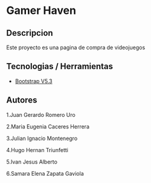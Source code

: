 # Gamer Haven

## Descripcion

Este proyecto es una pagina de compra de videojuegos

## Tecnologias / Herramientas
- [Bootstrap V5.3](https://getbootstrap.com/)


## Autores

1.Juan Gerardo Romero Uro

2.Maria Eugenia Caceres Herrera

3.Julian Ignacio Montenegro

4.Hugo Hernan Triunfetti

5.Ivan Jesus Alberto

6.Samara Elena Zapata Gaviola